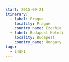 ```yaml
---
start: 2015-09-21
itinerary:
  - label: Prague
    locality: Prague
    country_name: Czechia
  - label: Budapest Keleti
    locality: Budapest
    country_name: Hungary
tags:
  - i4dF1
---
```

